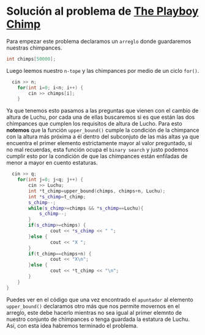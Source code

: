 # Solución al problema de [The Playboy Chimp](https://onlinejudge.org/index.php?option=com_onlinejudge&Itemid=8&category=661&page=show_problem&problem=1552)

Para empezar este problema declaramos un `arreglo` donde guardaremos nuestras chimpances.

```C++
int chimps[50000];
```
Luego leemos nuestro `n-tope` y las chimpances por medio de un ciclo `for()`.

```C++
  cin >> n;
	for(int i=0; i<n; i++) {
		cin >> chimps[i];
	}
```

Ya que tenemos esto pasamos a las preguntas que vienen con el cambio de altura de Luchu, por cada una de ellas buscaremos si es que están las dos chimpances que cumplen los requisitos de altura de Lucho. Para esto **notemos** que la función `upper_bound()` cumple la condición de la chimpance con la altura más próxima a él dentro del subconjuto de las más altas ya que encuentra el primer elemento estrictamente mayor al valor preguntado, si no mal recuerdas, esta función ocupa el `binary search` y justo podemos cumplir esto por la condición de que las chimpances están enfiladas de menor a mayor en cuento estaturas. 

```C++
  cin >> q;
	for(int j=0; j<q; j++) {
		cin >> Luchu;
		int *t_chimp=upper_bound(chimps, chimps+n, Luchu);
		int *s_chimp=t_chimp;
		s_chimp--;
		while(s_chimp>=chimps && *s_chimp==Luchu){
			s_chimp--;
		}
		if(s_chimp>=chimps) {
				cout << *s_chimp << " "; 
		}else {
				cout << "X ";
		}
		if(t_chimp==chimps+n) {
				cout << "X\n";
		}else {
				cout << *t_chimp << "\n";
		}
	}
}

```
Puedes ver en el código que una vez encontrado el ``apuntador`` al elemento  ``upper_bound()`` declaramos otro más que nos permite movernos en el arreglo, este debe hacerlo mientras no sea igual al primer elemnto de nuestro conjunto de chimpances o tenga guardada la estatura de Luchu. Así, con esta idea habremos terminado el problema. 



